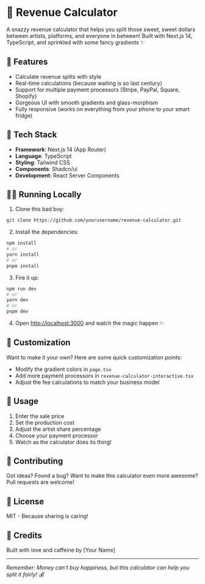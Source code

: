 # 🧮 Revenue Calculator

A snazzy revenue calculator that helps you split those sweet, sweet dollars between artists, platforms, and everyone in between! Built with Next.js 14, TypeScript, and sprinkled with some fancy gradients ✨

## 🌟 Features

- Calculate revenue splits with style
- Real-time calculations (because waiting is so last century)
- Support for multiple payment processors (Stripe, PayPal, Square, Shopify)
- Gorgeous UI with smooth gradients and glass-morphism
- Fully responsive (works on everything from your phone to your smart fridge)

## 🚀 Tech Stack

- **Framework**: Next.js 14 (App Router)
- **Language**: TypeScript
- **Styling**: Tailwind CSS
- **Components**: Shadcn/ui
- **Development**: React Server Components

## 🏃‍♂️ Running Locally

1. Clone this bad boy:

```bash
git clone https://github.com/yourusername/revenue-calculator.git
```

2. Install the dependencies:

```bash
npm install
# or
yarn install
# or
pnpm install
```

3. Fire it up:

```bash
npm run dev
# or
yarn dev
# or
pnpm dev
```

4. Open [http://localhost:3000](http://localhost:3000) and watch the magic happen ✨

## 🎨 Customization

Want to make it your own? Here are some quick customization points:

- Modify the gradient colors in `page.tsx`
- Add more payment processors in `revenue-calculator-interactive.tsx`
- Adjust the fee calculations to match your business model

## 📝 Usage

1. Enter the sale price
2. Set the production cost
3. Adjust the artist share percentage
4. Choose your payment processor
5. Watch as the calculator does its thing!

## 🤝 Contributing

Got ideas? Found a bug? Want to make this calculator even more awesome? Pull requests are welcome!

## 📜 License

MIT - Because sharing is caring!

## 🙏 Credits

Built with love and caffeine by [Your Name]

---

_Remember: Money can't buy happiness, but this calculator can help you split it fairly! 💰_
